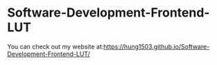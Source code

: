 # Software-Development-Frontend-LUT
You can check out my website at:https://hung1503.github.io/Software-Development-Frontend-LUT/
